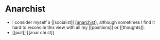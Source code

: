 # Anarchist

- I consider myself a [[socialist]] [[anarchist]], although sometimes I find it hard to reconcile this view with all my [[positions]] or [[thoughts]].
- [[pull]] [[anar chi st]]


[//begin]: # "Autogenerated link references for markdown compatibility"
[anarchist]: anarchist "Anarchist"
[//end]: # "Autogenerated link references"
